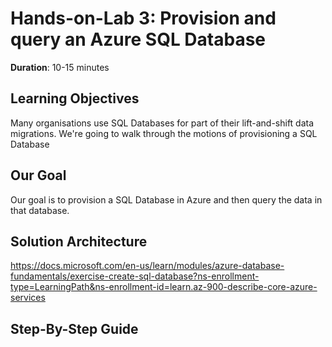 # Hands-on-Lab 3: Provision and query an Azure SQL Database

**Duration**: 10-15 minutes
## Learning Objectives
Many organisations use SQL Databases for part of their lift-and-shift data migrations. We're going to walk through the motions of provisioning a SQL Database

## Our Goal 

Our goal is to provision a SQL Database in Azure and then query the data in that database.

## Solution Architecture

https://docs.microsoft.com/en-us/learn/modules/azure-database-fundamentals/exercise-create-sql-database?ns-enrollment-type=LearningPath&ns-enrollment-id=learn.az-900-describe-core-azure-services

## Step-By-Step Guide
